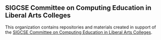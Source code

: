 ## SIGCSE Committee on Computing Education in Liberal Arts Colleges

This organization contains repositories and materials created in support of the [SIGCSE Committee on Computing Education in Liberal Arts Colleges](https://sigcse.org/sigcse/programs/committees/liberal).
